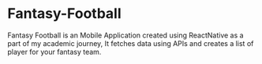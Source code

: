 # Fantasy-Football
Fantasy Football is an Mobile Application created using ReactNative as a part of my academic journey, It fetches data using APIs and creates a list of player for your fantasy team.
